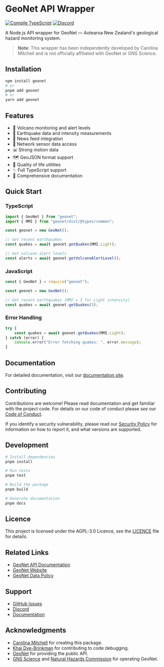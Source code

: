 # GeoNet API Wrapper

[![Compile TypeScript](https://github.com/carolinaisslaying/geonet/actions/workflows/compile.yml/badge.svg)](https://github.com/carolinaisslaying/geonet/actions/workflows/compile.yml)
[![Discord](https://img.shields.io/discord/1325284386643644446?logo=discord&logoColor=white&label=discord&color=5865F2)
](https://discord.gg/VVTJhkKc4G)

A Node.js API wrapper for GeoNet — Aotearoa New Zealand's geological hazard monitoring system.

> **Note**: This wrapper has been independently developed by Carolina Mitchell and is not officially affiliated with GeoNet or GNS Science.

## Installation

```bash
npm install geonet
# or
pnpm add geonet
# or
yarn add geonet
```

## Features

- 🌋 Volcano monitoring and alert levels
- 🌊 Earthquake data and intensity measurements
- 📰 News feed integration
- 📡 Network sensor data access
- 📊 Strong motion data
- 🗺️ GeoJSON format support
- 🧰 Quality of life utilities
- ✨ Full TypeScript support
- 📝 Comprehensive documentation

## Quick Start

### TypeScript
```typescript
import { GeoNet } from "geonet";
import { MMI } from "geonet/dist/@types/common";

const geonet = new GeoNet();

// Get recent earthquakes
const quakes = await geonet.getQuakes(MMI.Light);

// Get volcano alert levels
const alerts = await geonet.getVolcanoAlertLevel();
```

### JavaScript
```javascript
const { GeoNet } = require("geonet");

const geonet = new GeoNet();

// Get recent earthquakes (MMI = 3 for Light intensity)
const quakes = await geonet.getQuakes(3);
```

### Error Handling

```typescript
try {
    const quakes = await geonet.getQuakes(MMI.Light);
} catch (error) {
    console.error("Error fetching quakes: ", error.message);
}
```

## Documentation

For detailed documentation, visit our [documentation site](https://carolinaisslaying.github.io/geonet/).

## Contributing

Contributions are welcome! Please read documentation and get familiar with the project code. For details on our code of conduct please *see* our [Code of Conduct](https://github.com/carolinaisslaying/geonet/blob/main/CODE_OF_CONDUCT.md).

If you identify a security vulnerability, please read our [Security Policy](https://github.com/carolinaisslaying/geonet/blob/main/CODE_OF_CONDUCT.md) for information on how to report it, and what versions are supported.

## Development

```bash
# Install dependencies
pnpm install

# Run tests
pnpm test

# Build the package
pnpm build

# Generate documentation
pnpm docs
```

## Licence

This project is licensed under the AGPL-3.0 Licence, *see* the [LICENCE](https://github.com/carolinaisslaying/geonet/blob/main/LICENCE) file for details.

## Related Links

- [GeoNet API Documentation](https://api.geonet.org.nz)
- [GeoNet Website](https://www.geonet.org.nz)
- [GeoNet Data Policy](https://www.geonet.org.nz/policy)

## Support

- [GitHub Issues](https://github.com/carolinaisslaying/geonet/issues)
- [Discord](https://discord.gg/VVTJhkKc4G)
- [Documentation](https://carolinaisslaying.github.io/geonet/)

## Acknowledgments

- [Carolina Mitchell](https://github.com/carolinaisslaying) for creating this package.
- [Khai Dye-Brinkman](https://github.com/khaishea) for contributing to code debugging.
- [GeoNet](https://geonet.org.nz/) for providing the public API.
- [GNS Science](https://www.gns.cri.nz) and [Natural Hazards Commission](https://www.naturalhazards.govt.nz) for operating GeoNet.